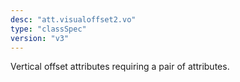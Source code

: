 ```yaml
---
desc: "att.visualoffset2.vo"
type: "classSpec"
version: "v3"
---
```


Vertical offset attributes requiring a pair of attributes.